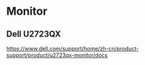 # Monitor 

## Dell U2723QX

https://www.dell.com/support/home/zh-cn/product-support/product/u2723qx-monitor/docs